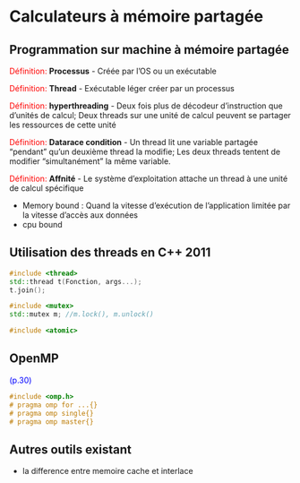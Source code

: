 # Calculateurs à mémoire partagée

## Programmation sur machine à mémoire partagée

<font color=red>Définition: </font>**Processus** - Créée par l’OS ou un exécutable  

<font color=red>Définition: </font>**Thread** - Exécutable léger créer par un processus

<font color=red>Définition: </font>**hyperthreading** - Deux fois plus de décodeur d’instruction que d’unités de calcul; Deux threads sur une unité de calcul peuvent se partager les ressources de cette unité

<font color=red>Définition: </font>**Datarace condition** - Un thread lit une variable partagée “pendant” qu’un deuxième thread la modifie; Les deux threads tentent de modifier “simultanément” la même variable. 

<font color=red>Définition: </font>**Affnité** - Le système d’exploitation attache un thread à une unité de calcul spécifique

- Memory bound : Quand la vitesse d’exécution de l’application limitée par la vitesse d’accès aux données  
- cpu bound

## Utilisation des threads en C++ 2011

```c++
#include <thread>
std::thread t(Fonction, args...);
t.join();

#include <mutex>
std::mutex m; //m.lock(), m.unlock()

#include <atomic>
```



## OpenMP

<font color=blue>(p.30)</font>

```C++
#include <omp.h>
# pragma omp for ...{}
# pragma omp single{}
# pragma omp master{}
```



## Autres outils existant

- la difference entre memoire cache et interlace


